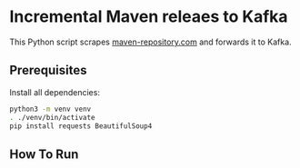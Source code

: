 # Incremental Maven releaes to Kafka
This Python script scrapes [maven-repository.com](maven-repository) and forwards it to Kafka.

## Prerequisites
Install all dependencies:
```bash 
python3 -m venv venv
. ./venv/bin/activate
pip install requests BeautifulSoup4
```

## How To Run

